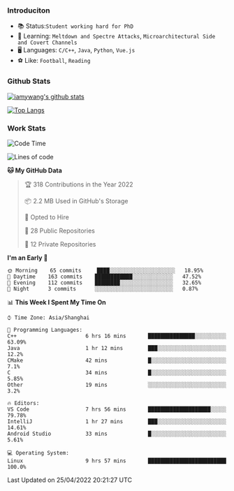 ### Introduciton

- 📚 Status:`Student working hard for PhD`
- 🔎 Learning: `Meltdown and Spectre Attacks`, `Microarchitectural Side and Covert Channels`
- 🖥️ Languages: `C/C++`, `Java`, `Python`, `Vue.js`
- ⚽ Like: `Football`, `Reading`

### Github Stats

[![iamywang's github stats](https://github-readme-stats.vercel.app/api?username=iamywang&count_private=true&show_icons=true)]()

[![Top Langs](https://github-readme-stats.vercel.app/api/top-langs/?username=iamywang&layout=compact)]()

### Work Stats

<!--START_SECTION:waka-->
![Code Time](http://img.shields.io/badge/Code%20Time-283%20hrs%2012%20mins-blue)

![Lines of code](https://img.shields.io/badge/From%20Hello%20World%20I%27ve%20Written--49%20Thousand%20lines%20of%20code-blue)

**🐱 My GitHub Data** 

> 🏆 318 Contributions in the Year 2022
 > 
> 📦 2.2 MB Used in GitHub's Storage 
 > 
> 💼 Opted to Hire
 > 
> 📜 28 Public Repositories 
 > 
> 🔑 12 Private Repositories  
 > 
**I'm an Early 🐤** 

```text
🌞 Morning    65 commits     ████░░░░░░░░░░░░░░░░░░░░░   18.95% 
🌆 Daytime    163 commits    ████████████░░░░░░░░░░░░░   47.52% 
🌃 Evening    112 commits    ████████░░░░░░░░░░░░░░░░░   32.65% 
🌙 Night      3 commits      ░░░░░░░░░░░░░░░░░░░░░░░░░   0.87%

```


📊 **This Week I Spent My Time On** 

```text
⌚︎ Time Zone: Asia/Shanghai

💬 Programming Languages: 
C++                      6 hrs 16 mins       ███████████████░░░░░░░░░░   63.09% 
Java                     1 hr 12 mins        ███░░░░░░░░░░░░░░░░░░░░░░   12.2% 
CMake                    42 mins             █░░░░░░░░░░░░░░░░░░░░░░░░   7.1% 
C                        34 mins             █░░░░░░░░░░░░░░░░░░░░░░░░   5.85% 
Other                    19 mins             ░░░░░░░░░░░░░░░░░░░░░░░░░   3.2%

🔥 Editors: 
VS Code                  7 hrs 56 mins       ████████████████████░░░░░   79.78% 
IntelliJ                 1 hr 27 mins        ███░░░░░░░░░░░░░░░░░░░░░░   14.61% 
Android Studio           33 mins             █░░░░░░░░░░░░░░░░░░░░░░░░   5.61%

💻 Operating System: 
Linux                    9 hrs 57 mins       █████████████████████████   100.0%

```


 Last Updated on 25/04/2022 20:21:27 UTC
<!--END_SECTION:waka-->
